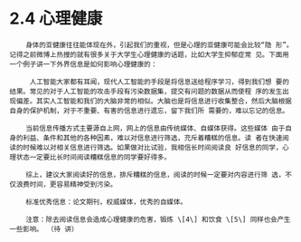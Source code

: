 # 2.4 心理健康

        身体的亚健康往往能体现在外，引起我们的重视，但是心理的亚健康可能会比较“隐 形”。记得之前微博上热搜的就有很多关于大学生心理健康的话题，比如大学生抑郁症常 见。下面用一个例子讲一下外界信息是如何影响心理健康的： 

         人工智能大家都有耳闻，现代人工智能的手段是将信息送给程序学习，得到我们想 要的结果。常见的对于人工智能的攻击手段有污染数据集，提交有问题的数据从而使程 序的发生出现偏差。其实人工智能和我们的大脑非常的相似。大脑也是将信息进行收集整合，然后大脑根据自身的保护机制，对于不重要、有害的信息进行遗忘，留下我们所 需要的，难以忘记的信息。 

        当前信息传播方式主要源自上网，网上的信息由传统媒体、自媒体获得。这些媒体 由于自身的利益、条件和其他的各种因素，难以对信息进行筛选，充斥着糟糕的信息。读 者在快速阅读的时候难以对相关信息进行筛选。如果做对比试验，我相信长时间阅读良 好信息的同学，心理状态一定要比长时间阅读糟糕信息的同学要好得多。 

        综上，建议大家阅读好的信息，排斥糟糕的信息，阅读的时候一定要对内容进行筛 选，不仅浪费时间，更容易精神受到污染。 

        标准优秀信息：论文期刊，权威媒体，优秀的自媒体。

        注意：除去阅读信息会造成心理健康的危害，锻炼 \[4\] 和饮食 \[5\] 同样也会产生一些影响。 （待 讲）

